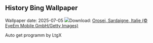 ## History Bing Wallpaper
Wallpaper date: 2025-07-05
![](https://www.bing.com/th?id=OHR.OroseiSardegna_FR-CA4632087069_UHD.jpg&w=1000)Download: [Orosei, Sardaigne, Italie (© EyeEm Mobile GmbH/Getty Images)](https://www.bing.com/th?id=OHR.OroseiSardegna_FR-CA4632087069_UHD.jpg)

Auto get programm by LtgX
